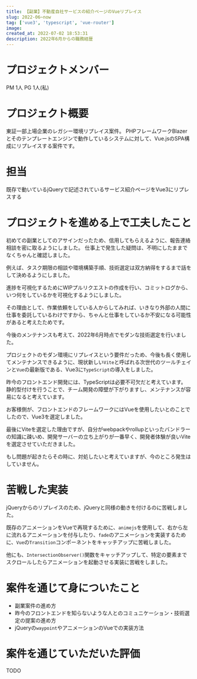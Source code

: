 ```yaml
---
title: 【副業】不動産自社サービスの紹介ページのVueリプレイス
slug: 2022-06~now
tag: ['vue3', 'typescript', 'vue-router']
image:
created_at: 2022-07-02 18:53:31
description: 2022年6月からの職務経歴
---
```


# プロジェクトメンバー
PM 1人
PG 1人(私)

# プロジェクト概要
東証一部上場企業のレガシー環境リプレイス案件。
PHPフレームワークBlazerとそのテンプレートエンジンで動作しているシステムに対して、Vue.jsのSPA構成にリプレイスする案件です。

# 担当
既存で動いているjQueryで記述されているサービス紹介ページをVue3にリプレスする

# プロジェクトを進める上で工夫したこと

初めての副業としてのアサインだったため、信用してもらえるように、報告連絡相談を密に取るようにしました。
仕事上で発生した疑問は、不明にしたままでなくちゃんと確認しました。

例えば、タスク期限の相談や環境構築手順、技術選定は双方納得をするまで話をして決めるようにしました。

進捗を可視化するためにWIPプルリクエストの作成を行い、コミットログから、いつ何をしているかを可視化するようにしました。

その理由として、作業依頼をしている人からしてみれば、いきなり外部の人間に仕事を委託しているわけですから、ちゃんと仕事をしているか不安になる可能性があると考えたためです。

今後のメンテナンスも考えて、2022年6月時点でモダンな技術選定を行いました。

プロジェクトのモダン環境にリプレイスという要件だっため、今後も長く使用してメンテナンスできるように、現状新しい`Vite`と呼ばれる次世代のツールチェインと`Vue`の最新版である、Vue3に`TypeScript`の導入をしました。

昨今のフロントエンド開発には、TypeScriptは必要不可欠だと考えています。
静的型付けを行うことで、チーム開発の障壁が下がりますし、メンテナンスが容易になると考えています。

お客様側が、フロントエンドのフレームワークにはVueを使用したいとのことでしたので、Vue3を選定しました。

最後にViteを選定した理由ですが、自分がwebpackやrollupといったバンドラーの知識に疎いめ、開発サーバーの立ち上がりが一番早く、開発者体験が良いViteを選定させていただきました。

もし問題が起きたらその時に、対処したいと考えていますが、今のところ発生はしていません。
# 苦戦した実装

jQueryからのリプレイスのため、jQueryと同様の動きを付けるのに苦戦しました。

既存のアニメーションをVueで再現するために、`animejs`を使用して、右から左に流れるアニメーションを付与したり、`fade`のアニメーションを実装するために、`Vue`の`Transition`コンポーネントをキャッチアップに苦戦しました。

他にも、`IntersectionObserver()`関数をキャッチアップして、特定の要素までスクロールしたらアニメーションを起動させる実装に苦戦をしました。

# 案件を通じて身についたこと
- 副業案件の進め方
- 昨今のフロントエンドを知らないような人とのコミュニケーション・技術選定の提案の進め方
- jQueryの`waypoint`やアニメーションのVueでの実装方法

# 案件を通じていただいた評価
TODO
